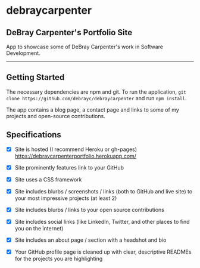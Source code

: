 # debraycarpenter
## DeBray Carpenter's Portfolio Site

App to showcase some of DeBray Carpenter's work in Software Development.
___________________________________________________
## Getting Started

The necessary dependencies are npm and git. To run the application, ```git clone https://github.com/debrayc/debraycarpenter``` and run ```npm install```.

The app contains a blog page, a contact page and links to some of my projects and open-source contributions.

## Specifications
- [x] Site is hosted (I recommend Heroku or gh-pages)
    https://debraycarpenterportfolio.herokuapp.com/

- [x]  Site prominently features link to your GitHub

- [x]  Site uses a CSS framework

- [x]  Site includes blurbs / screenshots / links (both to GitHub and live site) to your most impressive projects (at least 2)

- [x]  Site includes blurbs / links to your open source contributions

- [x]  Site includes social links (like LinkedIn, Twitter, and other places to find you on the internet)

- [x]  Site includes an about page / section with a headshot and bio

- [x]  Your GitHub profile page is cleaned up with clear, descriptive READMEs for the projects you are highlighting
